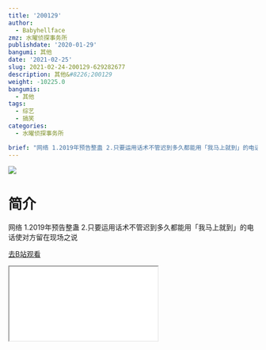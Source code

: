 ```yaml
---
title: '200129'
author:
  - Babyhellface
zmz: 水曜侦探事务所
publishdate: '2020-01-29'
bangumi: 其他
date: '2021-02-25'
slug: 2021-02-24-200129-629282677
description: 其他&#8226;200129
weight: -10225.0
bangumis:
  - 其他
tags:
  - 综艺
  - 搞笑
categories:
  - 水曜侦探事务所

brief: "网络 1.2019年预告整蛊 2.只要运用话术不管迟到多久都能用「我马上就到」的电话使对方留在现场之说"
---
```

![](https://raw.githubusercontent.com/tcgriffith/owaraisite/master/static/tmpimg/fe10cd368ea625bbaa59926a9285cd823f413e8a.jpg.480.jpg)
# 简介  
网络
1.2019年预告整蛊
2.只要运用话术不管迟到多久都能用「我马上就到」的电话使对方留在现场之说  

[去B站观看](https://www.bilibili.com/video/av629282677/)
<div class ="resp-container"><iframe class="testiframe" src="//player.bilibili.com/player.html?aid=629282677"", scrolling="no", allowfullscreen="true" > </iframe></div> 
